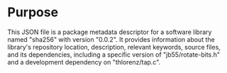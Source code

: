 # Purpose
This JSON file is a package metadata descriptor for a software library named "sha256" with version "0.0.2". It provides information about the library's repository location, description, relevant keywords, source files, and its dependencies, including a specific version of "jb55/rotate-bits.h" and a development dependency on "thlorenz/tap.c".

